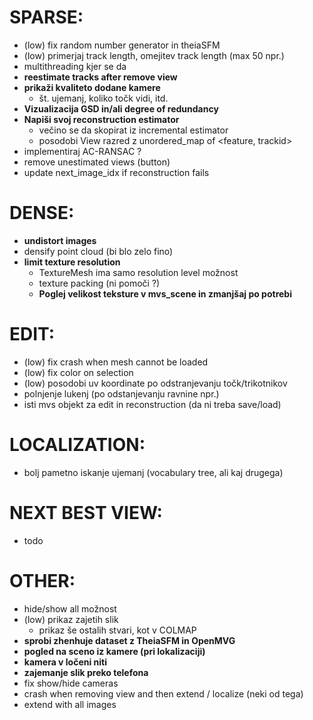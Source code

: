
# SPARSE:
- (low) fix random number generator in theiaSFM
- (low) primerjaj track length, omejitev track length (max 50 npr.)
- multithreading kjer se da
- **reestimate tracks after remove view**
- **prikaži kvaliteto dodane kamere**
    - št. ujemanj, koliko točk vidi, itd.
- **Vizualizacija GSD in/ali degree of redundancy**
- **Napiši svoj reconstruction estimator**
    - večino se da skopirat iz incremental estimator
    - posodobi View razred z unordered_map of <feature, trackid>
- implementiraj AC-RANSAC ?
- remove unestimated views (button)
- update next_image_idx if reconstruction fails

# DENSE:
- **undistort images**
- densify point cloud (bi blo zelo fino)
- **limit texture resolution**
    - TextureMesh ima samo resolution level možnost
    - texture packing (ni pomoči ?)
    - **Poglej velikost teksture v mvs_scene in zmanjšaj po potrebi**

# EDIT:
- (low) fix crash when mesh cannot be loaded
- (low) fix color on selection
- (low) posodobi uv koordinate po odstranjevanju točk/trikotnikov
- polnjenje lukenj (po odstanjevanju ravnine npr.)
- isti mvs objekt za edit in reconstruction (da ni treba save/load)

# LOCALIZATION:
- bolj pametno iskanje ujemanj (vocabulary tree, ali kaj drugega)

# NEXT BEST VIEW:
- todo

# OTHER:
- hide/show all možnost
- (low) prikaz zajetih slik
    - prikaz še ostalih stvari, kot v COLMAP
- **sprobi zhenhuje dataset z TheiaSFM in OpenMVG**
- **pogled na sceno iz kamere (pri lokalizaciji)**
- **kamera v ločeni niti**
- **zajemanje slik preko telefona**
- fix show/hide cameras
- crash when removing view and then extend / localize (neki od tega)
- extend with all images